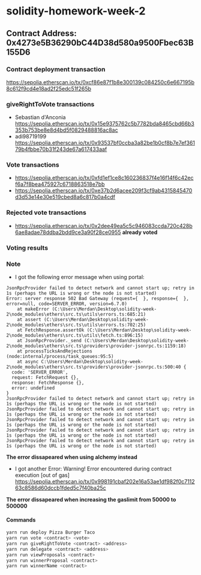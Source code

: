 # solidity-homework-week-2

## Contract Address: 0x4273e5B36290bC44D38d580a9500Fbec63B155D6

### Contract deployment transaction

https://sepolia.etherscan.io/tx/0xcf86e87f1b8e300139c084250c6e667195b8c612f9cd4e18ad2f25edc51f265b

### giveRightToVote transactions
* Sebastian d'Anconia https://sepolia.etherscan.io/tx/0x15e9375762c5b7782bda8465cbd66b3353b753be8e8d4bd5f0829488816ac8ac
* adi98719199 https://sepolia.etherscan.io/tx/0x93537bf0ccba3a82be1b0cf8b7e7ef36179b4fbbe70b31f243de67a617433aaf


### Vote transactions
* https://sepolia.etherscan.io/tx/0xfd1ef1ce8c160236837f4e16f14f6c42ecf6a7f8bea475927c6718863518e7bb
* https://sepolia.etherscan.io/tx/0xe37b2d6acee209f3cf9ab4315845470d3d53e14e30e519cbed8a6c817b0a4cdf


### Rejected vote transactions 

* https://sepolia.etherscan.io/tx/0x2dee49ea5c5c946083ccda720c428b6ae8adae78ddba2bdd9ce3a90f28ce0955 **already voted**


### Voting results 





### Note 

* I got the following error message when using portal:
```
JsonRpcProvider failed to detect network and cannot start up; retry in 1s (perhaps the URL is wrong or the node is not started)
Error: server response 502 Bad Gateway (request={  }, response={  }, error=null, code=SERVER_ERROR, version=6.7.0)
    at makeError (C:\Users\Merdan\Desktop\solidity-week-2\node_modules\ethers\src.ts\utils\errors.ts:685:21)
    at assert (C:\Users\Merdan\Desktop\solidity-week-2\node_modules\ethers\src.ts\utils\errors.ts:702:25)
    at FetchResponse.assertOk (C:\Users\Merdan\Desktop\solidity-week-2\node_modules\ethers\src.ts\utils\fetch.ts:896:15)
    at JsonRpcProvider._send (C:\Users\Merdan\Desktop\solidity-week-2\node_modules\ethers\src.ts\providers\provider-jsonrpc.ts:1159:18)
    at processTicksAndRejections (node:internal/process/task_queues:95:5)
    at async C:\Users\Merdan\Desktop\solidity-week-2\node_modules\ethers\src.ts\providers\provider-jsonrpc.ts:500:40 {
  code: 'SERVER_ERROR',
  request: FetchRequest {},
  response: FetchResponse {},
  error: undefined
}
JsonRpcProvider failed to detect network and cannot start up; retry in 1s (perhaps the URL is wrong or the node is not started)
JsonRpcProvider failed to detect network and cannot start up; retry in 1s (perhaps the URL is wrong or the node is not started)
JsonRpcProvider failed to detect network and cannot start up; retry in 1s (perhaps the URL is wrong or the node is not started)
JsonRpcProvider failed to detect network and cannot start up; retry in 1s (perhaps the URL is wrong or the node is not started)
JsonRpcProvider failed to detect network and cannot start up; retry in 1s (perhaps the URL is wrong or the node is not started)
```
**The error dissapeared when using alchemy instead**

* I got another Error: Warning! Error encountered during contract execution [out of gas] https://sepolia.etherscan.io/tx/0x998191cbaf202e16a53ae1df982f0c711263c8586d60dccb1fded5c7f40ba25c

**The error dissapeared when increasing the gaslimit from 50000 to 500000**




#### Commands

```bash
yarn run deploy Pizza Burger Taco
yarn run vote <contract> <vote>
yarn run giveRightToVote <contract> <address>
yarn run delegate <contract> <address>
yarn run viewProposals <contract>
yarn run winnerProposal <contract>
yarn run winnerName <contract> 
